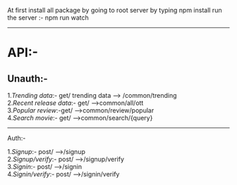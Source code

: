 At first install all package by going to root server by typing npm install
run the server :- npm run watch

---

# API:- <br/>

## Unauth:-

1._Trending data_:- get/ trending data --> /common/trending <br/> 2._Recent release data_:- get/ -->common/all/ott <br/> 3._Popular review_:-get/ -->common/review/popular <br/> 4._Search movie_:- get/ -->common/search/{query} <br/>

---

Auth:-

1._Signup_:- post/ -->/signup <br/> 2._Signup/verify_:- post/ -->/signup/verify <br/> 3._Signin_:- post/ -->/signin <br/> 4._Signin/verify_:- post/ -->/signin/verify <br/>

